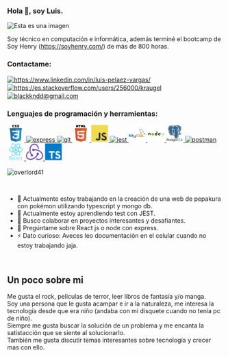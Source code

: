 ### Hola 👋, soy Luis.

![Esta es una imagen](https://c.tenor.com/zyh9YnJR5P8AAAAC/shintaro-kisaragi-anime-boy.gif)
</br>

Soy técnico en computación e informática, además terminé el bootcamp de Soy Henry (<a alt="_blank">https://soyhenry.com/</a>) de más de 800 horas.
</br>

<h3 align="left">Contactame:</h3>
<p align="left">
<a href="https://www.linkedin.com/in/luis-pelaez-vargas/" target="_blank"><img align="center" src="https://raw.githubusercontent.com/rahuldkjain/github-profile-readme-generator/master/src/images/icons/Social/linked-in-alt.svg" alt="https://www.linkedin.com/in/luis-pelaez-vargas/" height="30" width="40" /></a>
<a href="https://es.stackoverflow.com/users/256000/kraugel" target="_blank"><img align="center" src="https://raw.githubusercontent.com/rahuldkjain/github-profile-readme-generator/master/src/images/icons/Social/stack-overflow.svg" alt="https://es.stackoverflow.com/users/256000/kraugel" height="30" width="40" /></a>
 <a href="mailto:blackkndd@gmail.com" target="_blank"><img align="center" src="https://gestion.pe/resizer/T238gkbQE9XGrvGxdfIKzdu_KCs=/580x330/smart/filters:format(jpeg):quality(75)/cloudfront-us-east-1.images.arcpublishing.com/elcomercio/P2PPYHJBUBE6LLUQJC2L6RUGHA.jpg" alt="blackkndd@gmail.com" height="30" width="40" /></a>
</p>

<h3 align="left">Lenguajes de programación y herramientas:</h3>
<p align="left"> <a href="https://www.w3schools.com/css/" target="_blank" rel="noreferrer"> <img src="https://raw.githubusercontent.com/devicons/devicon/master/icons/css3/css3-original-wordmark.svg" alt="css3" width="40" height="40"/> </a> <a href="https://expressjs.com" target="_blank" rel="noreferrer"> <img src="https://assets.website-files.com/61ca3f775a79ec5f87fcf937/6202fcdee5ee8636a145a41b_1234.png" alt="express" width="40" height="40"/> </a> <a href="https://git-scm.com/" target="_blank" rel="noreferrer"> <img src="https://www.vectorlogo.zone/logos/git-scm/git-scm-icon.svg" alt="git" width="40" height="40"/> </a> <a href="https://www.w3.org/html/" target="_blank" rel="noreferrer"> <img src="https://raw.githubusercontent.com/devicons/devicon/master/icons/html5/html5-original-wordmark.svg" alt="html5" width="40" height="40"/> </a> <a href="https://developer.mozilla.org/en-US/docs/Web/JavaScript" target="_blank" rel="noreferrer"> <img src="https://raw.githubusercontent.com/devicons/devicon/master/icons/javascript/javascript-original.svg" alt="javascript" width="40" height="40"/> </a> <a href="https://jestjs.io" target="_blank" rel="noreferrer"> <img src="https://www.vectorlogo.zone/logos/jestjsio/jestjsio-icon.svg" alt="jest" width="40" height="40"/> </a> <a href="https://www.mysql.com/" target="_blank" rel="noreferrer"> <img src="https://raw.githubusercontent.com/devicons/devicon/master/icons/mysql/mysql-original-wordmark.svg" alt="mysql" width="40" height="40"/> </a> <a href="https://nodejs.org" target="_blank" rel="noreferrer"> <img src="https://raw.githubusercontent.com/devicons/devicon/master/icons/nodejs/nodejs-original-wordmark.svg" alt="nodejs" width="40" height="40"/> </a> <a href="https://www.postgresql.org" target="_blank" rel="noreferrer"> <img src="https://raw.githubusercontent.com/devicons/devicon/master/icons/postgresql/postgresql-original-wordmark.svg" alt="postgresql" width="40" height="40"/> </a> <a href="https://postman.com" target="_blank" rel="noreferrer"> <img src="https://www.vectorlogo.zone/logos/getpostman/getpostman-icon.svg" alt="postman" width="40" height="40"/> </a> <a href="https://reactjs.org/" target="_blank" rel="noreferrer"> <img src="https://raw.githubusercontent.com/devicons/devicon/master/icons/react/react-original-wordmark.svg" alt="react" width="40" height="40"/> </a> <a href="https://redux.js.org" target="_blank" rel="noreferrer"> <img src="https://raw.githubusercontent.com/devicons/devicon/master/icons/redux/redux-original.svg" alt="redux" width="40" height="40"/> </a> <a href="https://www.typescriptlang.org/" target="_blank" rel="noreferrer"> <img src="https://raw.githubusercontent.com/devicons/devicon/master/icons/typescript/typescript-original.svg" alt="typescript" width="40" height="40"/> </a> </p>

<p><img align="center" src="https://github-readme-stats.vercel.app/api/top-langs?username=overlord41&show_icons=true&locale=en&layout=compact" alt="overlord41" /></p>

</br>

- 🔭 Actualmente estoy trabajando en la creación de una web de pepakura con pokémon utilizando typescript y mongo db.
- 🌱 Actualmente estoy aprendiendo test con JEST.
- 👯 Busco colaborar en proyectos interesantes y desafiantes.
- 💬 Pregúntame sobre React js o node con express.
- ⚡ Dato curioso: Aveces leo documentación en el celular cuando no estoy trabajando jaja.

</br>

<h2>Un poco sobre mi</h2>

Me gusta el rock, películas de terror, leer libros de fantasía y/o manga.</br>
Soy una persona que le gusta acampar e ir a la naturaleza, me interesa la tecnología desde que era niño (andaba con mi disquete cuando no tenía pc de niño).</br>
Siempre me gusta buscar la solución de un problema y me encanta la satistacción que se siente al solucionarlo.</br>
También me gusta discutir temas interesantes sobre tecnología y crecer mas con ello.</br>

<!--
**Overlord41/Overlord41** is a ✨ _special_ ✨ repository because its `README.md` (this file) appears on your GitHub profile.

Here are some ideas to get you started:

- 🔭 I’m currently working on ...
- 🌱 I’m currently learning ...
- 👯 I’m looking to collaborate on ...
- 🤔 I’m looking for help with ...
- 💬 Ask me about ...
- 📫 How to reach me: ...
- 😄 Pronouns: ...
- ⚡ Fun fact: ...
-->
